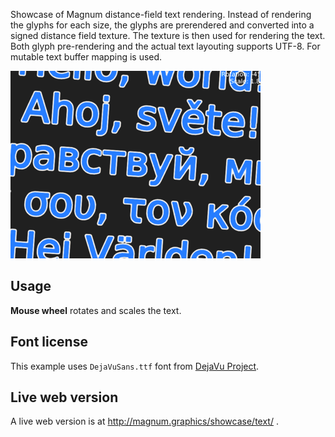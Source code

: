Showcase of Magnum distance-field text rendering. Instead of rendering the
glyphs for each size, the glyphs are prerendered and converted into a signed
distance field texture. The texture is then used for rendering the text. Both
glyph pre-rendering and the actual text layouting supports UTF-8. For mutable
text buffer mapping is used.

![Text](text.png)

Usage
-----

**Mouse wheel** rotates and scales the text.

Font license
------------

This example uses `DejaVuSans.ttf` font from [DejaVu Project](dejavu-fonts.org).

Live web version
----------------

A live web version is at http://magnum.graphics/showcase/text/ .
